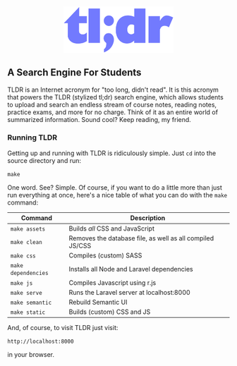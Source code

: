 <center><img src="resources/assets/images/logo.png" width="250"/></center>

A Search Engine For Students
----------------------------
TLDR is an Internet acronym for "too long, didn't read". It is this acronym that powers the TLDR (stylized tl;dr) search engine, which allows students to upload and search an endless stream of course notes, reading notes, practice exams, and more for no charge. Think of it as an entire world of summarized information. Sound cool? Keep reading, my friend.

### Running TLDR
Getting up and running with TLDR is ridiculously simple. Just `cd` into the source directory and run:

    make

One word. See? Simple. Of course, if you want to do a little more than just run everything at once, here's a nice table of what you can do with the `make` command:

| Command             | Description                                               |
|---------------------|-----------------------------------------------------------|
| `make assets`       | Builds *all* CSS and JavaScript                           |
| `make clean`        | Removes the database file, as well as all compiled JS/CSS |
| `make css`          | Compiles (custom) SASS                                    |
| `make dependencies` | Installs all Node and Laravel dependencies                |
| `make js`           | Compiles Javascript using r.js                            |
| `make serve`        | Runs the Laravel server at localhost:8000                 |
| `make semantic`     | Rebuild Semantic UI                                       |
| `make static`       | Builds (custom) CSS and JS                                |

And, of course, to visit TLDR just visit:

    http://localhost:8000

in your browser.
